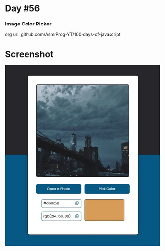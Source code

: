 # Day #56

### Image Color Picker
org url: github.com/AsmrProg-YT/100-days-of-javascript

# Screenshot
![sc](./screenshot.jpg)
